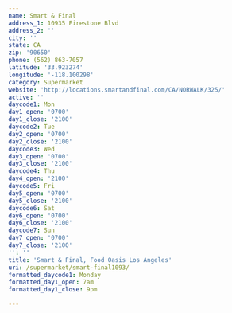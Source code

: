 ```yaml
---
name: Smart & Final
address_1: 10935 Firestone Blvd
address_2: ''
city: ''
state: CA
zip: '90650'
phone: (562) 863-7057
latitude: '33.923274'
longitude: '-118.100298'
category: Supermarket
website: 'http://locations.smartandfinal.com/CA/NORWALK/325/'
active: ''
daycode1: Mon
day1_open: '0700'
day1_close: '2100'
daycode2: Tue
day2_open: '0700'
day2_close: '2100'
daycode3: Wed
day3_open: '0700'
day3_close: '2100'
daycode4: Thu
day4_open: '2100'
daycode5: Fri
day5_open: '0700'
day5_close: '2100'
daycode6: Sat
day6_open: '0700'
day6_close: '2100'
daycode7: Sun
day7_open: '0700'
day7_close: '2100'
'': ''
title: 'Smart & Final, Food Oasis Los Angeles'
uri: /supermarket/smart-final1093/
formatted_daycode1: Monday
formatted_day1_open: 7am
formatted_day1_close: 9pm

---
```

